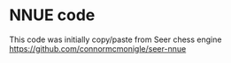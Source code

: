 # NNUE code

This code was initially copy/paste from Seer chess engine
https://github.com/connormcmonigle/seer-nnue

